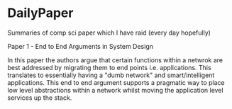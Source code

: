 # DailyPaper
Summaries of comp sci paper which I have raid (every day hopefully)

Paper 1 - End to End Arguments in System Design

In this paper the authors argue that certain functions within a netwrok are best addressed by migrating them to end points i.e. applications. This translates to essentially having a "dumb network" and smart/intelligent applications. This end to end argument supports a pragmatic way to place low level abstractions within a network whilst moving the application level services up the stack. 
